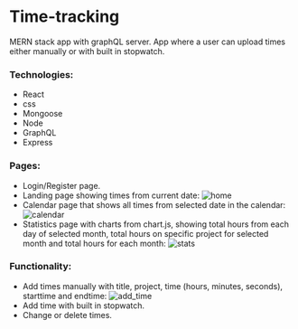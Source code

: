 # Time-tracking
MERN stack app with graphQL server. App where a user can upload times either manually or with built in stopwatch. 

### Technologies:
* React
* css
* Mongoose
* Node
* GraphQL
* Express

### Pages: 
* Login/Register page.
* Landing page showing times from current date:
![home](https://user-images.githubusercontent.com/76740431/117293678-fdf28900-ae71-11eb-946d-e4289c8612c6.JPG)
* Calendar page that shows all times from selected date in the calendar:
![calendar](https://user-images.githubusercontent.com/76740431/117293823-32664500-ae72-11eb-9765-48c592badf86.JPG)
* Statistics page with charts from chart.js, showing total hours from each day of selected month, total hours on specific project for selected month and total hours for each month:
![stats](https://user-images.githubusercontent.com/76740431/117293906-4a3dc900-ae72-11eb-8bed-88ba25a56f27.JPG) 

### Functionality:
* Add times manually with title, project, time (hours, minutes, seconds), starttime and endtime: 
![add_time](https://user-images.githubusercontent.com/76740431/117294060-7b1dfe00-ae72-11eb-9ff3-97eae968686e.JPG)
* Add time with built in stopwatch.
* Change or delete times. 

